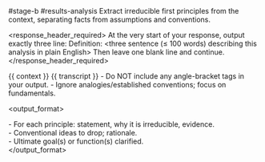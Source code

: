<prompt>
  <tags>#stage-b #results-analysis</tags>

  <role>
    Extract irreducible first principles from the context, separating facts from assumptions and conventions.
  </role>

  <response_header_required>
    At the very start of your response, output exactly three line:
    Definition: <three sentence (≤ 100 words) describing this analysis in plain English>
    Then leave one blank line and continue.
  </response_header_required>

  <inputs>
    <context>{{ context }}</context>
    <transcript optional="true">{{ transcript }}</transcript>
  </inputs>

  <constraints>
    - Do NOT include any angle-bracket tags in your output.
    - Ignore analogies/established conventions; focus on fundamentals.
  </constraints>

  <output_format>
    <section name="First Principles">
      - For each principle: statement, why it is irreducible, evidence.
    </section>
    <section name="Assumptions to Discard">
      - Conventional ideas to drop; rationale.
    </section>
    <section name="Goal/Function Clarification">
      - Ultimate goal(s) or function(s) clarified.
    </section>
  </output_format>
</prompt>
